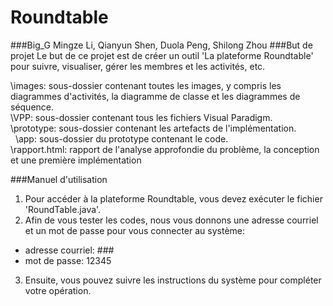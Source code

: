 # Roundtable
###Big_G
Mingze Li, Qianyun Shen, Duola Peng, Shilong Zhou
###But de projet
Le but de ce projet est de créer un outil 'La plateforme Roundtable' pour suivre, visualiser, gérer les membres et les activités, etc.<br />

\images: sous-dossier contenant toutes les images, y compris les diagrammes d'activités, la diagramme de classe et les diagrammes de séquence.<br />
\VPP: sous-dossier contenant tous les fichiers Visual Paradigm.<br />
\prototype: sous-dossier contenant les artefacts de l'implémentation.<br />
&nbsp; \app: sous-dossier du prototype contenant le code.<br />
\rapport.html: rapport de l'analyse approfondie du problème, la conception et une première implémentation<br />

###Manuel d'utilisation
1. Pour accéder à la plateforme Roundtable, vous devez exécuter le fichier 'RoundTable.java'.
2. Afin de vous tester les codes, nous vous donnons une adresse courriel et un mot de passe pour vous connecter au système: 
- adresse courriel: ###
- mot de passe: 12345
3. Ensuite, vous pouvez suivre les instructions du système pour compléter votre opération.
